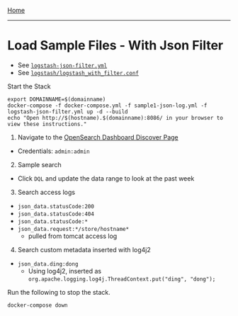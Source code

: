 [Home](../README.md)

---

# Load Sample Files - With Json Filter

- See [`logstash-json-filter.yml`](../logstash-json-filter.yml)
- See [`logstash/logstash_with_filter.conf`](../logstash/logstash_with_filter.conf)

Start the Stack

```
export DOMAINNAME=$(domainname)
docker-compose -f docker-compose.yml -f sample1-json-log.yml -f logstash-json-filter.yml up -d --build
echo "Open http://$(hostname).$(domainname):8086/ in your browser to view these instructions."
```

1. Navigate to the [OpenSearch Dashboard Discover Page](http://{{MYHOSTNAME}}:8094/app/discover)
  - Credentials: `admin:admin`
2. Sample search 
  - Click `DQL` and update the data range to look at the past week
3. Search access logs
  - `json_data.statusCode:200`
  - `json_data.statusCode:404`
  - `json_data.statusCode:*`
  - `json_data.request:*/store/hostname*`
      - pulled from tomcat access log
4. Search custom metadata inserted with log4j2
  - `json_data.ding:dong`
      - Using log4j2, inserted as `org.apache.logging.log4j.ThreadContext.put("ding", "dong");`


Run the following to stop the stack.

```
docker-compose down
```
